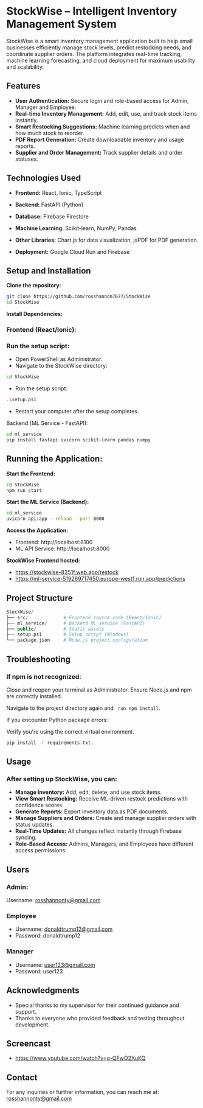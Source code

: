 # StockWise – Intelligent Inventory Management System
StockWise is a smart inventory management application built to help small businesses efficiently manage stock levels, predict restocking needs, and coordinate supplier orders. The platform integrates real-time tracking, machine learning forecasting, and cloud deployment for maximum usability and scalability.

## Features
- **User Authentication:**
 Secure login and role-based access for Admin, Manager and Employee.
- **Real-time Inventory Management:**
 Add, edit, use, and track stock items instantly.
- **Smart Restocking Suggestions:**
 Machine learning predicts when and how much stock to reorder.
- **PDF Report Generation:** 
 Create downloadable inventory and usage reports.
- **Supplier and Order Management:**
 Track supplier details and order statuses.

## Technologies Used
- **Frontend:** React, Ionic, TypeScript

- **Backend:** FastAPI (Python)

- **Database:** Firebase Firestore

- **Machine Learning:** Scikit-learn, NumPy, Pandas

- **Other Libraries:** Chart.js for data visualization, jsPDF for PDF generation

- **Deployment:** Google Cloud Run and Firebase

## Setup and Installation
**Clone the repository:**
```bash
git clone https://github.com/rosshannon7677/StockWise
cd StockWise
```

**Install Dependencies:**
### Frontend (React/Ionic):

### Run the setup script:
- Open PowerShell as Administrator.
- Navigate to the StockWise directory:

```bash
cd StockWise
```
- Run the setup script:
```bash
.\setup.ps1
```
- Restart your computer after the setup completes.

Backend (ML Service - FastAPI):

```bash
cd ml_service
pip install fastapi uvicorn scikit-learn pandas numpy
```

## Running the Application:
**Start the Frontend:**

```bash
cd StockWise
npm run start
```
**Start the ML Service (Backend):**

```bash
cd ml_service
uvicorn api:app --reload --port 8000
```
**Access the Application:**
- Frontend: http://localhost:8100
- ML API Service: http://localhost:8000

**StockWise Frontend hosted:**
- https://stockwise-8351f.web.app/restock
- https://ml-service-519269717450.europe-west1.run.app/predictions

## Project Structure
``` php
StockWise/
├── src/             # Frontend source code (React/Ionic)
├── ml_service/      # Backend ML service (FastAPI)
├── public/          # Static assets
├── setup.ps1        # Setup script (Windows)
└── package.json     # Node.js project configuration
```

## Troubleshooting
### If npm is not recognized:

Close and reopen your terminal as Administrator.
Ensure Node.js and npm are correctly installed.

Navigate to the project directory again and 
``` run npm install```.

If you encounter Python package errors:

Verify you're using the correct virtual environment.
``` bash
pip install -r requirements.txt.
```

## Usage
### After setting up StockWise, you can:

- **Manage Inventory:** Add, edit, delete, and use stock items.
- **View Smart Restocking:** Receive ML-driven restock predictions with confidence scores.
- **Generate Reports:** Export inventory data as PDF documents.
- **Manage Suppliers and Orders:** Create and manage supplier orders with status updates.
- **Real-Time Updates:** All changes reflect instantly through Firebase syncing.
- **Role-Based Access:** Admins, Managers, and Employees have different access permissions.

## Users 
### Admin:
Username: rosshannonty@gmail.com 

### Employee
- Username: donaldtrump12@gmail.com
- Password: donaldtrump12

### Manager
- Username: user123@gmail.com
- Password: user123

## Acknowledgments
- Special thanks to my supervisor for their continued guidance and support.
- Thanks to everyone who provided feedback and testing throughout development.

## Screencast
- https://www.youtube.com/watch?v=g-QFwO2XuKQ

## Contact
For any inquiries or further information, you can reach me at:
rosshannonty@gmail.com